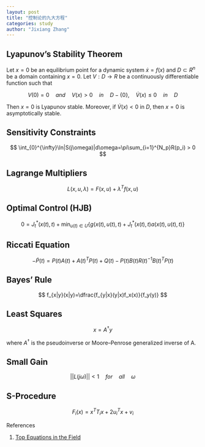 ```yaml
---
layout: post
title: "控制论的九大方程"
categories: study
author: "Jixiang Zhang"
---
```


## Lyapunov’s Stability Theorem

Let $x = 0$ be an equilibrium point for a dynamic system $\dot{x}=f(x)$ and $D \subset R^n$ be a domain containing $x=0$. Let $V: D \to R$ be a continuously differentiable function such that

$$
V(0)=0 \quad and \quad V(x)>0 \quad in \quad D-\{0\}, \quad \dot{V}(x) \leq 0 \quad in \quad D
$$

Then $x = 0$ is Lyapunov stable. Moreover, if $\dot{V}(x) < 0$ in $D$, then $x=0$ is asymptotically stable.

## Sensitivity Constraints

$$
\int_{0}^{\infty}\ln|S(j\omega)|d\omega=\pi\sum_{i=1}^{N_p}R(p_i) > 0
$$

## Lagrange Multipliers

$$
L(x,u,\lambda)=F(x,u)+\lambda^Tf(x,u)
$$

## Optimal Control (HJB)

$$
0=J^*_t(x(t),t)+\min_{u(t)\in U}\{g(x(t),u(t),t)+J^*_t(x(t),t)a(x(t),u(t),t)\}
$$

## Riccati Equation

$$
-\dot{P}(t)=P(t)A(t)+A(t)^TP(t)+Q(t)-P(t)B(t)R(t)^{-1}B(t)^TP(t)
$$

## Bayes’ Rule

$$
f_{x|y}(x|y)=\dfrac{f_{y|x}(y|x)f_x(x)}{f_y(y)}
$$

## Least Squares

$$
x=A^{\dagger}y
$$

where $A^{\dagger}$ is the pseudoinverse or Moore–Penrose generalized inverse of A.

## Small Gain

$$
||L(j\omega)|| < 1 \quad for \quad all \quad \omega
$$

## S-Procedure

$$
F_i(x)=x^TT_ix+2u_i^Tx+v_i
$$

References

1. [Top Equations in the Field](http://www.mit.edu/people/jhow/Editorials/Apr15%20Top%20Equations%20in%20the%20Field.pdf)
